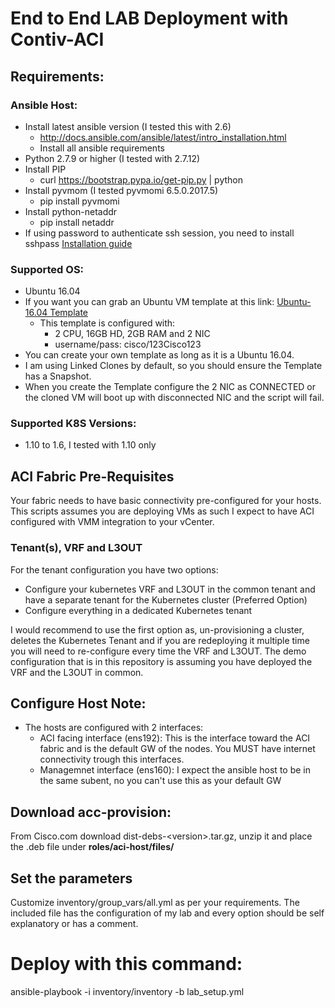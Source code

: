 End to End LAB Deployment with Contiv-ACI
======
## Requirements:
### Ansible Host:
* Install latest ansible version (I tested this with 2.6) 
  * http://docs.ansible.com/ansible/latest/intro_installation.html
  * Install all ansible requirements 
* Python 2.7.9 or higher (I tested with 2.7.12)
* Install PIP
  * curl https://bootstrap.pypa.io/get-pip.py | python
* Install pyvmom (I tested pyvmomi 6.5.0.2017.5)
  * pip install pyvmomi
* Install python-netaddr
  * pip install netaddr
* If using password to authenticate ssh session, you need to install sshpass [Installation guide](https://gist.github.com/arunoda/7790979)

### Supported OS:
* Ubuntu 16.04
* If you want you can grab an Ubuntu VM template at this link: [Ubuntu-16.04 Template](https://cisco.box.com/s/hiu0chr0f5el6k9vlt1du912ybn7okuj)
  * This template is configured with:
    * 2 CPU, 16GB HD, 2GB RAM and 2 NIC
    * username/pass: cisco/123Cisco123
* You can create your own template as long as it is a Ubuntu 16.04. 
* I am using Linked Clones by default, so you should ensure the Template has a Snapshot.
* When you create the Template configure the 2 NIC as CONNECTED or the cloned VM will boot up with disconnected NIC and the script will fail. 
### Supported K8S Versions:
* 1.10 to 1.6, I tested with 1.10 only

## ACI Fabric Pre-Requisites
Your fabric needs to have basic connectivity pre-configured for your hosts. 
This scripts assumes you are deploying VMs as such I expect to have ACI configured with VMM integration to your vCenter. 

### Tenant(s), VRF and L3OUT
For the tenant configuration you have two options:
* Configure your kubernetes VRF and L3OUT in the common tenant and have a separate tenant for the Kubernetes cluster (Preferred Option)
* Configure everything in a dedicated Kubernetes tenant

I would recommend to use the first option as, un-provisioning a cluster, deletes the Kubernetes Tenant and if you are redeploying it multiple time you will need to re-configure every time the VRF and L3OUT. 
The demo configuration that is in this repository is assuming you have deployed the VRF and the L3OUT in common.

## Configure Host Note:


* The hosts are configured with 2 interfaces:
  * ACI facing interface (ens192): This is the interface toward the ACI fabric and is the default GW of the nodes. You MUST have internet connectivity trough this interfaces.
  * Managemnet interface (ens160): I expect the ansible host to be in the same subent, no you can't use this as your default GW


## Download acc-provision:
From Cisco.com download dist-debs-\<version\>.tar.gz, unzip it and place the .deb file under **roles/aci-host/files/**

## Set the parameters 

Customize inventory/group_vars/all.yml as per your requirements. 
The included file has the configuration of my lab and every option should be self explanatory or has a comment. 

# Deploy with this command:
ansible-playbook -i inventory/inventory -b lab_setup.yml

